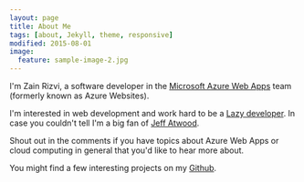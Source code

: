 ```yaml
---
layout: page
title: About Me
tags: [about, Jekyll, theme, responsive]
modified: 2015-08-01
image:
  feature: sample-image-2.jpg
---
```


I'm Zain Rizvi, a software developer in the [Microsoft Azure Web Apps](http://azure.microsoft.com/en-us/services/websites/) team (formerly known as Azure Websites).

I'm interested in web development and work hard to be a [Lazy developer](http://blog.codinghorror.com/how-to-be-lazy-dumb-and-successful/). In case you couldn't tell I'm a big fan of [Jeff Atwood](http://blog.codinghorror.com/).

Shout out in the comments if you have topics about Azure Web Apps or cloud computing in general that you'd like to hear more about.

You might find a few interesting projects on my [Github](https://github.com/ZainRizvi).